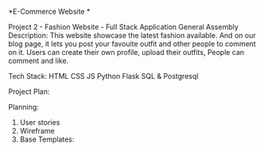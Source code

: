 *E-Commerce Website *

Project 2 - Fashion Website - Full Stack Application 
General Assembly 
Description: 
This website showcase the latest fashion available. And on our blog page, it lets you post your favouite outfit and other people to comment on it. 
Users can create their own profile, upload their outfits, People can comment and like. 

Tech Stack: 
HTML CSS JS 
Python 
Flask 
SQL & Postgresql 


Project Plan: 

Planning: 
1. User stories 
2. Wireframe 
3. Base Templates:
